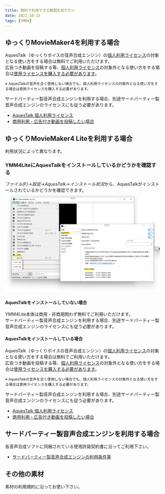 ```yaml
---
title: 無料で利用できる範囲を知りたい
date: 2022-10-15
tags: [YMM4]
---
```

## ゆっくりMovieMaker4を利用する場合
AquesTalk（ゆっくりボイスの音声合成エンジン）の[個人利用ライセンス](https://www.a-quest.com/licence_free.html)の対象となる使い方をする場合は無料でご利用いただけます。  
広告つき動画を投稿する等、[個人利用ライセンス](https://www.a-quest.com/licence_free.html)の対象外となる使い方をする場合は[使用ライセンスを購入する必要があります](商用利用・広告付き動画を投稿したい.md)。  

<small>
※ AquesTalkの音声を全く使用しない場合でも、個人利用ライセンスの対象外となる使い方をする場合は使用ライセンスを購入する必要があります。
</small>

サードパーティー製音声合成エンジンを利用する場合、別途サードパーティー製音声合成エンジンのライセンスにも従う必要があります。

- [AquesTalk 個人利用ライセンス](https://www.a-quest.com/licence_free.html)
- [商用利用・広告付き動画を投稿したい場合](商用利用・広告付き動画を投稿したい.md)

## ゆっくりMovieMaker4 Liteを利用する場合
利用状況によって異なります。
### YMM4LiteにAquesTalkをインストールしているかどうかを確認する
*ファイル(F)*→*設定*→*AquesTalk*→*インストール状況*から、AquesTalkがインストールされているかどうかを確認できます。
![スクリーンショット](商用利用・広告付き動画を投稿したい_4820.png)

#### AquesTalkをインストールしていない場合
YMM4Lite本体は商用・非商用問わず無料でご利用いただけます。  
サードパーティー製音声合成エンジンを利用する場合、別途サードパーティー製音声合成エンジンのライセンスにも従う必要があります。

#### AquesTalkをインストールしている場合
AquesTalk（ゆっくりボイスの音声合成エンジン）の[個人利用ライセンス](https://www.a-quest.com/licence_free.html)の対象となる使い方をする場合は無料でご利用いただけます。  
広告つき動画を投稿する等、[個人利用ライセンス](https://www.a-quest.com/licence_free.html)の対象外となる使い方をする場合は[使用ライセンスを購入する必要があります](商用利用・広告付き動画を投稿したい.md)。  

<small>
※ AquesTalkの音声を全く使用しない場合でも、個人利用ライセンスの対象外となる使い方をする場合は使用ライセンスを購入する必要があります。
</small>

サードパーティー製音声合成エンジンを利用する場合、別途サードパーティー製音声合成エンジンのライセンスにも従う必要があります。

- [AquesTalk 個人利用ライセンス](https://www.a-quest.com/licence_free.html)
- [商用利用・広告付き動画を投稿したい場合](商用利用・広告付き動画を投稿したい.md)

## サードパーティー製音声合成エンジンを利用する場合
各音声合成ソフトに同梱されている使用許諾契約書に沿ってご利用下さい。  
- [サードパーティー製音声合成エンジンの利用条件等](商用利用・広告付き動画を投稿したい.md#サードパーティー製音声合成エンジンを利用する場合)

## その他の素材
素材の利用規約に沿ってお使い下さい。
